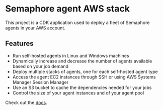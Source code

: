 # Semaphore agent AWS stack

This project is a CDK application used to deploy a fleet of Semaphore agents in your AWS account.

## Features

- Run self-hosted agents in Linux and Windows machines
- Dynamically increase and decrease the number of agents available based on your job demand
- Deploy multiple stacks of agents, one for each self-hosted agent type
- Access the agent EC2 instances through SSH or using AWS Systems Manager Session Manager
- Use an S3 bucket to cache the dependencies needed for your jobs
- Control the size of your agent instances and of your agent pool

Check out the [docs](https://docs.semaphoreci.com/ci-cd-environment/aws-support).
